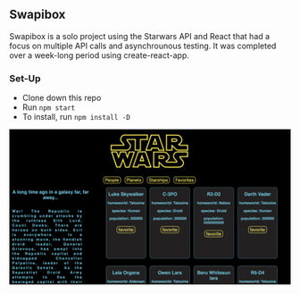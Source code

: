 
## Swapibox

Swapibox is a solo project using the Starwars API and React that had a focus on multiple API calls and asynchrounous testing. It was completed over a week-long period using create-react-app.

### Set-Up

* Clone down this repo
* Run `npm start`
* To install, run `npm install -D`


<img src="https://github.com/marikaross/swapibox/blob/master/src/images/Screen%20Shot%202018-07-09%20at%201.05.01%20PM.png" >

